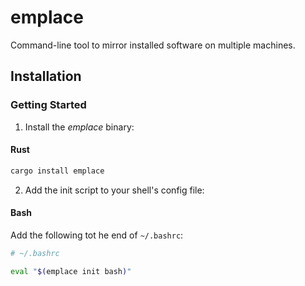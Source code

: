 # emplace
Command-line tool to mirror installed software on multiple machines.

## Installation

### Getting Started

1. Install the *emplace* binary:

#### Rust

```sh
cargo install emplace
```

2. Add the init script to your shell's config file:

#### Bash

Add the following tot he end of `~/.bashrc`:

```sh
# ~/.bashrc

eval "$(emplace init bash)"
```

